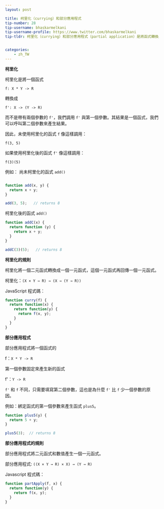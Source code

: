 ```yaml
---
layout: post

title: 柯里化（currying）和部分應用程式
tip-number: 28
tip-username: bhaskarmelkani
tip-username-profile: https://www.twitter.com/bhaskarmelkani
tip-tldr: 柯里化（currying）和部分應用程式（partial application）是將函式轉換成一般較小的 arity 和另一個函式的兩種方式。


categories:
    - zh_TW
---
```


**柯里化**

柯里化是將一個函式

`f: X * Y -> R`

轉換成

`f': X -> (Y -> R)`

而不是帶有兩個參數的 `f'`，我們調用 `f'` 與第一個參數。其結果是一個函式，我們可以呼叫第二個參數來產生結果。

因此，未使用柯里化的函式 `f` 像這樣調用：

`f(3, 5)`

如果使用柯里化後的函式 `f'` 像這樣調用：

`f(3)(5)`

例如：
尚未柯里化的函式 `add()`

```javascript

function add(x, y) {
  return x + y;
}

add(3, 5);   // returns 8
```

柯里化後的函式 `add()`

```javascript
function addC(x) {
  return function (y) {
    return x + y;
  }
}

addC(3)(5);   // returns 8
```

**柯里化的規則**

柯里化將一個二元函式轉換成一個一元函式，這個一元函式再回傳一個一元函式。

柯里化：`(X × Y → R) → (X → (Y → R))`

JavaScript 程式碼：

```javascript
function curry(f) {
  return function(x) {
    return function(y) {
      return f(x, y);
    }
  }
}
```

**部分應用程式**

部分應用程式將一個函式的

f：`X * Y -> R`

第一個參數固定來產生新的函式

f'：`Y -> R`

`f'` 和 `f` 不同，只需要填寫第二個參數，這也是為什麼 `f'` 比 `f` 少一個參數的原因。

例如：綁定函式的第一個參數來產生函式 `plus5`。

```javascript
function plus5(y) {
  return 5 + y;
}

plus5(3);  // returns 8
```

**部分應用程式的規則**

部分應用程式將二元函式和數值產生一個一元函式。

部分應用程式: `((X × Y → R) × X) → (Y → R)`

Javascript 程式碼：

```javascript
function partApply(f, x) {
  return function(y) {
    return f(x, y);
  }
}
```
